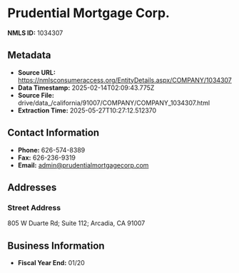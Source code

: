 # Prudential Mortgage Corp.

**NMLS ID:** 1034307

## Metadata
- **Source URL:** https://nmlsconsumeraccess.org/EntityDetails.aspx/COMPANY/1034307
- **Data Timestamp:** 2025-02-14T02:09:43.775Z
- **Source File:** drive/data_/california/91007/COMPANY/COMPANY_1034307.html
- **Extraction Time:** 2025-05-27T10:27:12.512370

## Contact Information
- **Phone:** 626-574-8389
- **Fax:** 626-236-9319
- **Email:** admin@prudentialmortgagecorp.com

## Addresses
### Street Address
805 W Duarte Rd; Suite 112; Arcadia, CA 91007

## Business Information
- **Fiscal Year End:** 01/20
